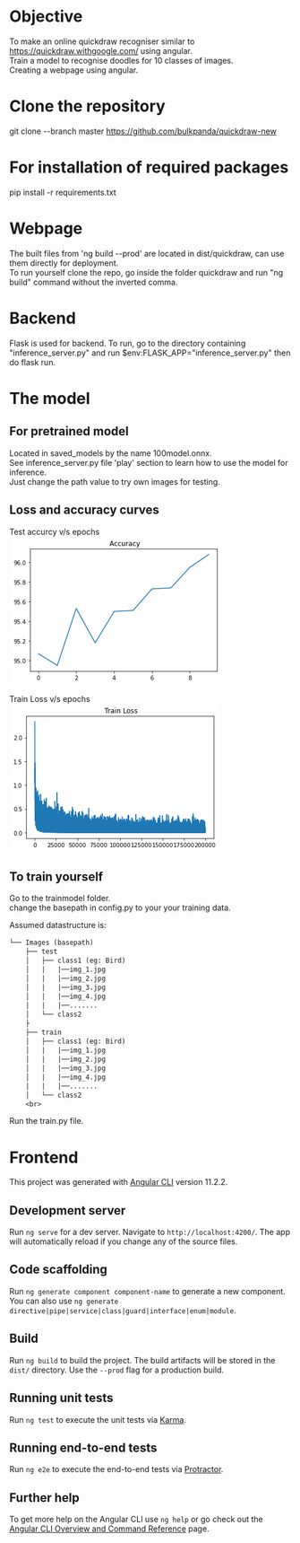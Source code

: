 # Objective

To make an online quickdraw recogniser similar to https://quickdraw.withgoogle.com/ using angular. <br>
Train a model to recognise doodles for 10 classes of images. <br>
Creating a webpage using angular.

# Clone the repository

git clone --branch master https://github.com/bulkpanda/quickdraw-new

# For installation of required packages

pip install -r requirements.txt

# Webpage

The built files from 'ng build --prod' are located in dist/quickdraw, can use them directly for deployment. <br>
To run yourself clone the repo, go inside the folder quickdraw and run "ng build" command without the inverted comma. <br>

# Backend

Flask is used for backend. To run, go to the directory containing "inference_server.py" and run $env:FLASK_APP="inference_server.py" then do flask run.

# The model

## For pretrained model

Located in saved_models by the name 100model.onnx. <br>
See inference_server.py file 'play' section to learn how to use the model for inference. <br>
Just change the path value to try own images for testing.

## Loss and accuracy curves

Test accurcy v/s epochs
![GitHub Logo](/plots/accuracy.png)

Train Loss v/s epochs
![GitHub Logo](/plots/train_loss.png)

## To train yourself

Go to the trainmodel folder. <br>
change the basepath in config.py to your your training data. <br>

Assumed datastructure is:

    └── Images (basepath)
        ├── test
        │   ├── class1 (eg: Bird)
        │   |   |──img_1.jpg
        │   |   |──img_2.jpg
        │   |   |──img_3.jpg
        │   |   |──img_4.jpg
        |   |   |──.......
        │   └── class2
        ├   
        ├── train
        │   ├── class1 (eg: Bird)
        │   |   |──img_1.jpg
        │   |   |──img_2.jpg
        │   |   |──img_3.jpg
        │   |   |──img_4.jpg
        |   |   |──.......
        │   └── class2
        <br>
Run the train.py file.

# Frontend

This project was generated with [Angular CLI](https://github.com/angular/angular-cli) version 11.2.2.

## Development server

Run `ng serve` for a dev server. Navigate to `http://localhost:4200/`. The app will automatically reload if you change any of the source files.

## Code scaffolding

Run `ng generate component component-name` to generate a new component. You can also use `ng generate directive|pipe|service|class|guard|interface|enum|module`.

## Build

Run `ng build` to build the project. The build artifacts will be stored in the `dist/` directory. Use the `--prod` flag for a production build.

## Running unit tests

Run `ng test` to execute the unit tests via [Karma](https://karma-runner.github.io).

## Running end-to-end tests

Run `ng e2e` to execute the end-to-end tests via [Protractor](http://www.protractortest.org/).

## Further help

To get more help on the Angular CLI use `ng help` or go check out the [Angular CLI Overview and Command Reference](https://angular.io/cli) page.
